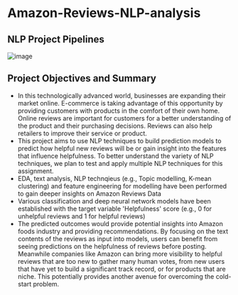 # Amazon-Reviews-NLP-analysis

## NLP Project Pipelines
![image](https://github.com/SimonLim03/Amazon-Reviews-NLP-analysis/assets/150989115/17b57112-cce6-41c3-b20b-40e0585a23b7)

## Project Objectives and Summary
- In this technologically advanced world, businesses are expanding their market online. E-commerce is taking advantage of this opportunity by providing customers with products in the comfort of their own home.
  Online reviews are important for customers for a better understanding of the product and their purchasing decisions. Reviews can also help retailers to improve their service or product.
- This project aims to use NLP techniques to build prediction models to predict how helpful new reviews will be or gain insight into the features that influence helpfulness.
  To better understand the variety of NLP techniques, we plan to test and apply multiple NLP techniques for this assignment.
- EDA, text analysis, NLP technqieus (e.g., Topic modelling, K-mean clustering) and feature engineering for modelling have been performed to gain deeper insights on Amazon Reviews Data
- Various classification and deep neural network models have been established with the target variable 'Helpfulness' score (e.g., 0 for unhelpful reviews and 1 for helpful reviews)
- The predicted outcomes would provide potential insights into Amazon foods industry and providing recommendations. By focusing on the text contents of the reviews as input into models, users can benefit from seeing predictions on the helpfulness of reviews before posting. Meanwhile companies like Amazon can bring more visibility to helpful reviews that are too new to gather many human votes, from new users that have yet to build a significant track record, or for products that are niche. This potentially provides another avenue for overcoming the cold-start problem.
